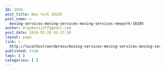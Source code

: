 ```yaml
---
ID: 3938
post_title: New York 10285
post_name: >
  moving-services-moving-services-moving-services-newyork-10285
author: mrgabonijeff@gmail.com
post_date: 2018-03-28 01:37:58
layout: page
link: >
  http://localhost/wordpress/moving-services-moving-services-moving-services-newyork-10285/
published: true
tags: [ ]
categories: [ ]
---
```

